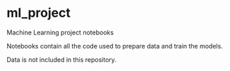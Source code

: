 # ml_project
Machine Learning project notebooks

Notebooks contain all the code used to prepare data and train the models.

Data is not included in this repository.
